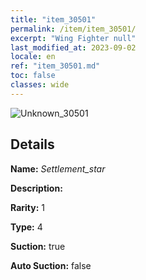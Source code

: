 ```yaml
---
title: "item_30501"
permalink: /item/item_30501/
excerpt: "Wing Fighter null"
last_modified_at: 2023-09-02
locale: en
ref: "item_30501.md"
toc: false
classes: wide
---
```



 ![Unknown_30501](/images/item/Settlement_star_p.png)



## Details

 **Name:** *Settlement_star* 

 **Description:** 

 **Rarity:** 1 

 **Type:** 4 

 **Suction:** true 

 **Auto Suction:** false 


